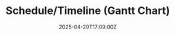 ---
title: "Schedule/Timeline\n  (Gantt Chart)"
linkTitle: "Schedule/Timeline\n  (Gantt Chart)"
date: '2025-04-29T17:09:00Z'
weight: 1
description: No content
draft: false
ref: scheduletimeline-gantt-chart
---
